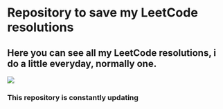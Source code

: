 # Repository to save my LeetCode resolutions

## Here you can see all my LeetCode resolutions, i do a little everyday, normally one.


<img src="https://assets.leetcode.com/static_assets/marketing/2024-50.gif"></img>
### This repository is constantly updating
